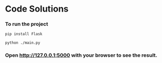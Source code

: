 # Code Solutions

### To run the project

```sh
pip install Flask
```

```sh
python ./main.py
```

### Open http://127.0.0.1:5000 with your browser to see the result.
